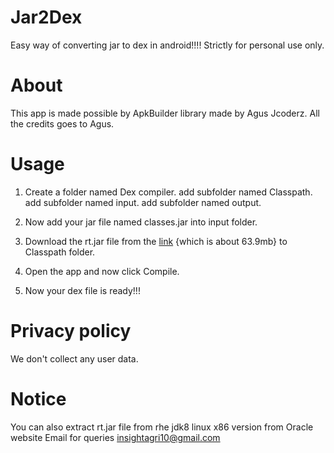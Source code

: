 # Jar2Dex
Easy way of converting jar to dex in android!!!!
Strictly for personal use only.

# About
This app is made possible by ApkBuilder library made by Agus Jcoderz.
All the credits goes to Agus.

# Usage
1. Create a folder named Dex compiler. 
         add subfolder named Classpath.
         add subfolder named input.
         add subfolder named output.
 
2. Now add your jar file named classes.jar into input folder.
3. Download the rt.jar file from the [link](https://www.dropbox.com/s/ppvic47dbsap0wq/rt.jar?dl=1) {which is about 63.9mb} to Classpath folder.
4. Open the app and now click Compile.
5. Now your dex file is ready!!!

# Privacy policy
We don't collect any user data.

# Notice
You can also extract rt.jar file from rhe jdk8 linux x86 version from Oracle website
Email for queries insightagri10@gmail.com




